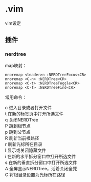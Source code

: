 # .vim
vim设定

## 插件

### nerdtree

map映射：

```vim
nnoremap <leader>n :NERDTreeFocus<CR>
nnoremap <C-n> :NERDTree<CR>
nnoremap <C-t> :NERDTreeToggle<CR>
nnoremap <C-f> :NERDTreeFind<CR>
```

常用命令：

o 进入目录或者打开文件  
t 在新的标签页中打开所选文件  
q 关闭NERDTree  
P 跳到根节点  
p 跳到父节点  
R 刷新当前根路径  
r 刷新光标所在目录  
I 显示或关闭隐藏文件  
i 在新的水平拆分窗口中打开所选文件  
s 在新的垂直拆分窗口中打开所选文件  
A 全屏显示NERDTree，活着关闭全凭  
C 将根目录设置为光标所在路径
